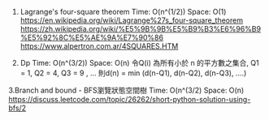 1. Lagrange's four-square theorem
Time:  O(n^(1/2))
Space: O(1)
https://en.wikipedia.org/wiki/Lagrange%27s_four-square_theorem
https://zh.wikipedia.org/wiki/%E5%9B%9B%E5%B9%B3%E6%96%B9%E5%92%8C%E5%AE%9A%E7%90%86
https://www.alpertron.com.ar/4SQUARES.HTM

2. Dp
Time:  O(n^(3/2))
Space: O(n)
    令Q(i) 為所有小於 n 的平方數之集合, Q1 = 1, Q2 = 4, Q3 = 9 , ... 
    則d(n) = min (d(n-Q1), d(n-Q2), d(n-Q3), ....) 
    
3.Branch and bound - BFS瀏覽狀態空間樹 
Time:  O(n^(3/2)
Space: O(n)
https://discuss.leetcode.com/topic/26262/short-python-solution-using-bfs/2
